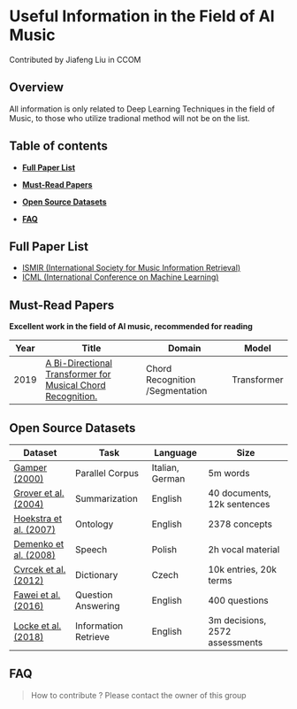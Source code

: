 # Useful Information in the Field of AI Music

Contributed by Jiafeng Liu in CCOM

## Overview

All information is only related to Deep Learning Techniques in the field of Music, to those who utilize tradional method will not be on the list.

## Table of contents

- **[Full Paper List](#full-paper-list)**
	
- **[Must-Read Papers](#must\-read-papers)**
	
- **[Open Source Datasets](#open-source-datasets)**

- **[FAQ](#faq)**


## Full Paper List
- [ISMIR (International Society for Music Information Retrieval)](Papers/ISMIR.md)
- [ICML (International Conference on Machine Learning)](Papers/ICML.md)


## Must-Read Papers

**Excellent work in the field of AI music, recommended for reading**
<br/>


|   Year | Title                                                                                                                                                                                            | Domain                                            | Model               |
|--------|--------------------------------------------------------------------------------------------------------------------------------------------------------------------------------------------------|---------------------------------------------------|---------------------|
|   2019 | [A Bi-Directional Transformer for Musical Chord Recognition.](http://archives.ismir.net/ismir2019/paper/000075.pdf)                                                                              | Chord Recognition /Segmentation                   | Transformer         |




## Open Source Datasets

| Dataset                                          | Task                    | Language        | Size                           |
| ------------------------------------------------ | ----------------------- | --------------- | ------------------------------ |
| [Gamper (2000)](#Gamper)                         | Parallel Corpus         | Italian, German | 5m words                       |
| [Grover et al. (2004)](#Grover)                  | Summarization           | English         | 40 documents, 12k sentences    |
| [Hoekstra et al. (2007)](#Hoekstra)              | Ontology                | English         | 2378 concepts                  |
| [Demenko et al. (2008)](#Demenko)                | Speech                  | Polish          | 2h vocal material              |
| [Cvrcek et al. (2012)](#Cvrcek)                  | Dictionary              | Czech           | 10k entries, 20k terms         |
| [Fawei et al. (2016)](#Fawei)                    | Question Answering      | English         | 400 questions                  |
| [Locke et al. (2018)](#Locke)                    | Information Retrieve    | English         | 3m decisions, 2572 assessments |


## FAQ

> How to contribute ?
Please contact the owner of this group
